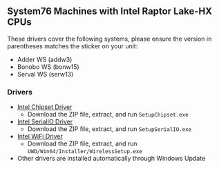 ## System76 Machines with Intel Raptor Lake-HX CPUs

These drivers cover the following systems, please ensure the version in
parentheses matches the sticker on your unit:

- Adder WS (addw3)
- Bonobo WS (bonw15)
- Serval WS (serw13)

### Drivers

- [Intel Chipset Driver](./2023-WW15/Chipset-10.1.19376.8374-Public-MUP.zip)
  - Download the ZIP file, extract, and run `SetupChipset.exe`
- [Intel SerialIO Driver](./2023-WW15/SerialIO_30.100.2237.26_v2_RPL_ADL-PCH_22H2.zip)
  - Download the ZIP file, extract, and run `SetupSerialIO.exe`
- [Intel WiFi Driver](./2023-WW15/wifi-PHWFW07109_22.190.0.4_G.zip)
  - Download the ZIP file, extract, and run `UWD/Win64/Installer/WirelessSetup.exe`
- Other drivers are installed automatically through Windows Update
